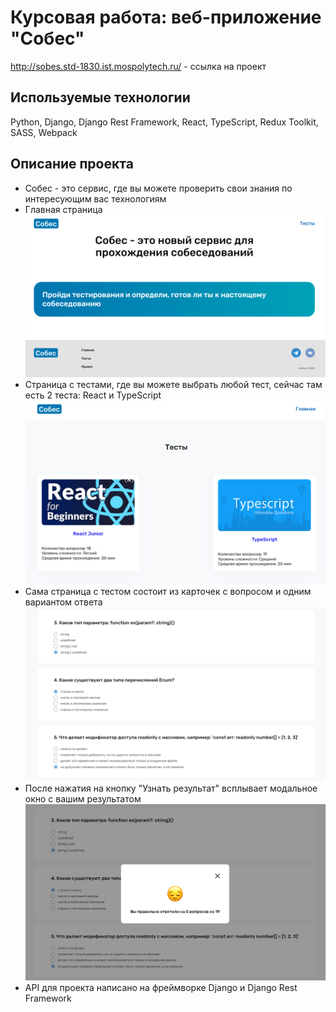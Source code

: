 # Курсовая работа: веб-приложение "Собес"

http://sobes.std-1830.ist.mospolytech.ru/ - ссылка на проект
## Используемые технологии
Python, Django, Django Rest Framework, React, TypeScript, Redux Toolkit, SASS, Webpack

## Описание проекта
* Собес - это сервис, где вы можете проверить свои знания по интересующим вас технологиям
* Главная страница
![Главная](resources/img/home.png)
* Страница с тестами, где вы можете выбрать любой тест, сейчас там есть 2 теста: React и TypeScript
![Тесты](resources/img/tests.png)
* Сама страница с тестом состоит из карточек с вопросом и одним вариантом ответа
![Тест](resources/img/test.png)
* После нажатия на кнопку "Узнать результат" всплывает модальное окно с вашим результатом
![Результат](resources/img/result.png)
* API для проекта написано на фреймворке Django и Django Rest Framework